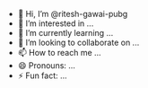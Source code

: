 - 👋 Hi, I’m @ritesh-gawai-pubg
- 👀 I’m interested in ...
- 🌱 I’m currently learning ...
- 💞️ I’m looking to collaborate on ...
- 📫 How to reach me ...
- 😄 Pronouns: ...
- ⚡ Fun fact: ...

<!---
ritesh-gawai-pubg/ritesh-gawai-pubg is a ✨ special ✨ repository because its `README.md` (this file) appears on your GitHub profile.
You can click the Preview link to take a look at your changes.
--->
